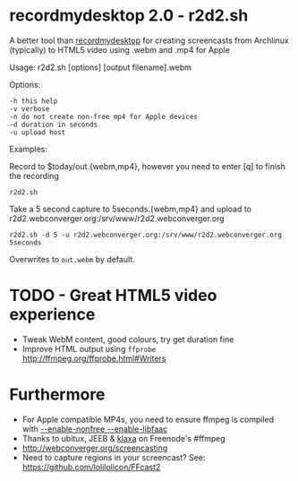 # recordmydesktop 2.0 - r2d2.sh

A better tool than
[recordmydesktop](http://en.wikipedia.org/wiki/RecordMyDesktop) for creating
screencasts from Archlinux (typically) to HTML5 video using .webm and .mp4 for
Apple

Usage: r2d2.sh [options] [output filename].webm

Options:

	-h this help
	-v verbose
	-n do not create non-free mp4 for Apple devices
	-d duration in seconds
	-u upload host

Examples:

Record to $today/out.{webm,mp4}, however you need to enter [q] to finish the recording

	r2d2.sh

Take a 5 second capture to 5seconds.{webm,mp4} and upload to r2d2.webconverger.org:/srv/www/r2d2.webconverger.org

	r2d2.sh -d 5 -u r2d2.webconverger.org:/srv/www/r2d2.webconverger.org 5seconds

Overwrites to `out.webm` by default.

# TODO - Great HTML5 video experience

* Tweak WebM content, good colours, try get duration fine
* Improve HTML output using `ffprobe` <http://ffmpeg.org/ffprobe.html#Writers>

# Furthermore

* For Apple compatible MP4s, you need to ensure ffmpeg is compiled with [--enable-nonfree --enable-libfaac](https://bugs.archlinux.org/task/27465)
* Thanks to ubitux, JEEB & [klaxa](https://gist.github.com/7dcccbd86fdcce3c4ced) on Freenode's #ffmpeg
* <http://webconverger.org/screencasting>
* Need to capture regions in your screencast? See: <https://github.com/lolilolicon/FFcast2>
